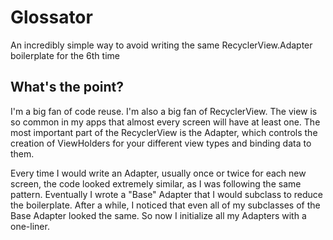 # Glossator
An incredibly simple way to avoid writing the same RecyclerView.Adapter boilerplate for the 6th time

## What's the point?
I'm a big fan of code reuse. I'm also a big fan of RecyclerView. The view is so common in my apps that almost every screen will have at least one. The most important part of the RecyclerView is the Adapter, which controls the creation of ViewHolders for your different view types and binding data to them.

Every time I would write an Adapter, usually once or twice for each new screen, the code looked extremely similar, as I was following the same pattern. Eventually I wrote a "Base" Adapter that I would subclass to reduce the boilerplate. After a while, I noticed that even all of my subclasses of the Base Adapter looked the same. So now I initialize all my Adapters with a one-liner.
